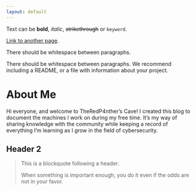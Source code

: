 ```yaml
---
layout: default
---
```


Text can be **bold**, _italic_, ~~strikethrough~~ or `keyword`.

[Link to another page](./writeups.html).

There should be whitespace between paragraphs.

There should be whitespace between paragraphs. We recommend including a README, or a file with information about your project.

# About Me

Hi everyone, and welcome to TheRedP4nther’s Cave!
I created this blog to document the machines I work on during my free time. It’s my way of sharing knowledge with the community while keeping a record of everything I’m learning as I grow in the field of cybersecurity.

## Header 2

> This is a blockquote following a header.
>
> When something is important enough, you do it even if the odds are not in your favor.
